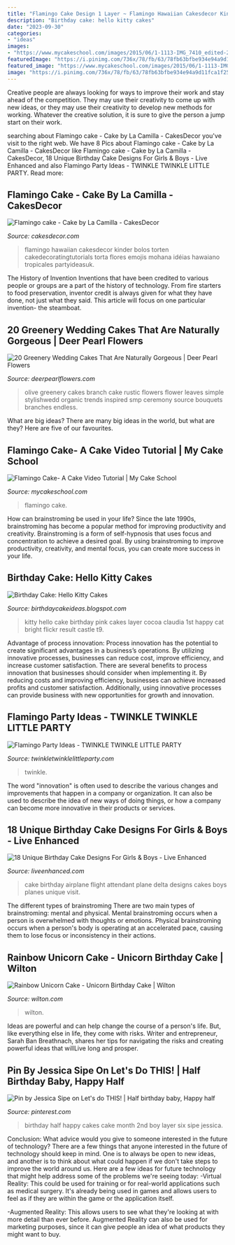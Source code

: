 ```yaml
---
title: "Flamingo Cake Design 1 Layer ~ Flamingo Hawaiian Cakesdecor Kinder Bolos Torten Cakedecoratingtutorials Torta Flores Emojis Mohana Idéias Hawaiano Tropicales Partyideasuk"
description: "Birthday cake: hello kitty cakes"
date: "2023-09-30"
categories:
- "ideas"
images:
- "https://www.mycakeschool.com/images/2015/06/1-1113-IMG_7410_edited-21-645x1280.jpg"
featuredImage: "https://i.pinimg.com/736x/78/fb/63/78fb63bfbe934e94a9d11fca1f250bb8--blueberry-girl-half-birthday.jpg"
featured_image: "https://www.mycakeschool.com/images/2015/06/1-1113-IMG_7410_edited-21-645x1280.jpg"
image: "https://i.pinimg.com/736x/78/fb/63/78fb63bfbe934e94a9d11fca1f250bb8--blueberry-girl-half-birthday.jpg"
---
```



Creative people are always looking for ways to improve their work and stay ahead of the competition. They may use their creativity to come up with new ideas, or they may use their creativity to develop new methods for working. Whatever the creative solution, it is sure to give the person a jump start on their work.

	

		
searching about Flamingo cake - Cake by La Camilla - CakesDecor you've visit to the right web. We have 8 Pics about Flamingo cake - Cake by La Camilla - CakesDecor like Flamingo cake - Cake by La Camilla - CakesDecor, 18 Unique Birthday Cake Designs For Girls &amp; Boys - Live Enhanced and also Flamingo Party Ideas - TWINKLE TWINKLE LITTLE PARTY. Read more:
		
    
## Flamingo Cake - Cake By La Camilla - CakesDecor

<img loading=lazy src="https://pic.cakesdecor.com/m/m5yi6n6i4kuaueaheglw.jpg" onerror="this.onerror=null;this.src='https://tse2.mm.bing.net/th?id=OIP.25iDEgpYpz0TMKeFCOsivAHaJ3&amp;pid=15.1';" alt="Flamingo cake - Cake by La Camilla - CakesDecor">

_Source: cakesdecor.com_

>flamingo hawaiian cakesdecor kinder bolos torten cakedecoratingtutorials torta flores emojis mohana idéias hawaiano tropicales partyideasuk. 

	

The History of Invention
Inventions that have been credited to various people or groups are a part of the history of technology. From fire starters to food preservation, inventor credit is always given for what they have done, not just what they said. This article will focus on one particular invention- the steamboat.

    
## 20 Greenery Wedding Cakes That Are Naturally Gorgeous | Deer Pearl Flowers

<img loading=lazy src="http://www.deerpearlflowers.com/wp-content/uploads/2018/01/Greenery-wedding-cake-idea-7.jpg" onerror="this.onerror=null;this.src='https://tse2.mm.bing.net/th?id=OIP.VSAksDftaFfwDXHt4UdgngHaJ9&amp;pid=15.1';" alt="20 Greenery Wedding Cakes That Are Naturally Gorgeous | Deer Pearl Flowers">

_Source: deerpearlflowers.com_

>olive greenery cakes branch cake rustic flowers flower leaves simple stylishwedd organic trends inspired smp ceremony source bouquets branches endless. 

	

What are big ideas?
There are many big ideas in the world, but what are they? Here are five of our favourites.

    
## Flamingo Cake- A Cake Video Tutorial | My Cake School

<img loading=lazy src="https://www.mycakeschool.com/images/2015/06/1-1113-IMG_7410_edited-21-645x1280.jpg" onerror="this.onerror=null;this.src='https://tse2.mm.bing.net/th?id=OIP.ZEp0CzLr9sjekxBUPgS4ZQHaOs&amp;pid=15.1';" alt="Flamingo Cake- A Cake Video Tutorial | My Cake School">

_Source: mycakeschool.com_

>flamingo cake. 

	

How can brainstroming be used in your life?
Since the late 1990s, brainstroming has become a popular method for improving productivity and creativity. Brainstroming is a form of self-hypnosis that uses focus and concentration to achieve a desired goal. By using brainstroming to improve productivity, creativity, and mental focus, you can create more success in your life.

    
## Birthday Cake: Hello Kitty Cakes

<img loading=lazy src="http://2.bp.blogspot.com/-NclB6BJvcRM/T9_1lsU8VgI/AAAAAAAAG_0/dovmMZTtofA/s400/bright-pink-hello-kitty-cake.jpg" onerror="this.onerror=null;this.src='https://tse3.mm.bing.net/th?id=OIP.Eb6kcKyVd1y7GEfgU29iQQAAAA&amp;pid=15.1';" alt="Birthday Cake: Hello Kitty Cakes">

_Source: birthdaycakeideas.blogspot.com_

>kitty hello cake birthday pink cakes layer cocoa claudia 1st happy cat bright flickr result castle t9. 

	

Advantage of process innovation:
Process innovation has the potential to create significant advantages in a business’s operations. By utilizing innovative processes, businesses can reduce cost, improve efficiency, and increase customer satisfaction.
There are several benefits to process innovation that businesses should consider when implementing it. By reducing costs and improving efficiency, businesses can achieve increased profits and customer satisfaction. Additionally, using innovative processes can provide business with new opportunities for growth and innovation.

    
## Flamingo Party Ideas - TWINKLE TWINKLE LITTLE PARTY

<img loading=lazy src="https://twinkletwinklelittleparty.com/wp-content/uploads/2015/09/DSC_0199.jpg" onerror="this.onerror=null;this.src='https://tse2.mm.bing.net/th?id=OIP.n4od3myTx2tXqw71VhWklgHaLH&amp;pid=15.1';" alt="Flamingo Party Ideas - TWINKLE TWINKLE LITTLE PARTY">

_Source: twinkletwinklelittleparty.com_

>twinkle. 

	

The word "innovation" is often used to describe the various changes and improvements that happen in a company or organization. It can also be used to describe the idea of new ways of doing things, or how a company can become more innovative in their products or services.

    
## 18 Unique Birthday Cake Designs For Girls &amp; Boys - Live Enhanced

<img loading=lazy src="http://www.liveenhanced.com/wp-content/uploads/2018/02/Airplane-Birthday-Cake.jpg" onerror="this.onerror=null;this.src='https://tse3.mm.bing.net/th?id=OIP.ssUvLklSoohZbUXcFEw-YwHaFj&amp;pid=15.1';" alt="18 Unique Birthday Cake Designs For Girls &amp; Boys - Live Enhanced">

_Source: liveenhanced.com_

>cake birthday airplane flight attendant plane delta designs cakes boys planes unique visit. 

	

The different types of brainstroming
There are two main types of brainstroming: mental and physical. Mental brainstroming occurs when a person is overwhelmed with thoughts or emotions. Physical brainstroming occurs when a person's body is operating at an accelerated pace, causing them to lose focus or inconsistency in their actions.

    
## Rainbow Unicorn Cake - Unicorn Birthday Cake | Wilton

<img loading=lazy src="https://www.wilton.com/dw/image/v2/AAWA_PRD/on/demandware.static/-/Sites-wilton-project-master/default/dw3746f293/images/project/WLPROJ-9254/RaUnCaHa_46030-01.jpg?sw=1000&amp;sh=1000&amp;sm=fit" onerror="this.onerror=null;this.src='https://tse1.mm.bing.net/th?id=OIP.bEUoO05oq6CPYGSoA0XmYgHaHa&amp;pid=15.1';" alt="Rainbow Unicorn Cake - Unicorn Birthday Cake | Wilton">

_Source: wilton.com_

>wilton. 

	

Ideas are powerful and can help change the course of a person's life. But, like everything else in life, they come with risks. Writer and entrepreneur, Sarah Ban Breathnach, shares her tips for navigating the risks and creating powerful ideas that willLive long and prosper.

    
## Pin By Jessica Sipe On Let&#039;s Do THIS! | Half Birthday Baby, Happy Half

<img loading=lazy src="https://i.pinimg.com/736x/78/fb/63/78fb63bfbe934e94a9d11fca1f250bb8--blueberry-girl-half-birthday.jpg" onerror="this.onerror=null;this.src='https://tse1.mm.bing.net/th?id=OIP.3rGk_rxTCjQxcKMXbTsDwAHaJ3&amp;pid=15.1';" alt="Pin by Jessica Sipe on Let&#039;s do THIS! | Half birthday baby, Happy half">

_Source: pinterest.com_

>birthday half happy cakes cake month 2nd boy layer six sipe jessica. 

	

Conclusion: What advice would you give to someone interested in the future of technology?
There are a few things that anyone interested in the future of technology should keep in mind. One is to always be open to new ideas, and another is to think about what could happen if we don't take steps to improve the world around us. Here are a few ideas for future technology that might help address some of the problems we're seeing today: 
-Virtual Reality: This could be used for training or for real-world applications such as medical surgery. It's already being used in games and allows users to feel as if they are within the game or the application itself. 

-Augmented Reality: This allows users to see what they're looking at with more detail than ever before. Augmented Reality can also be used for marketing purposes, since it can give people an idea of what products they might want to buy.


